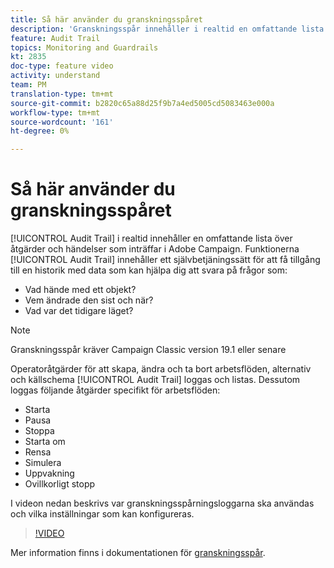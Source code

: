 ```yaml
---
title: Så här använder du granskningsspåret
description: 'Granskningsspår innehåller i realtid en omfattande lista över åtgärder och händelser som inträffar i Adobe Campaign. '
feature: Audit Trail
topics: Monitoring and Guardrails
kt: 2835
doc-type: feature video
activity: understand
team: PM
translation-type: tm+mt
source-git-commit: b2820c65a88d25f9b7a4ed5005cd5083463e000a
workflow-type: tm+mt
source-wordcount: '161'
ht-degree: 0%

---
```



# Så här använder du granskningsspåret

[!UICONTROL Audit Trail] i realtid innehåller en omfattande lista över åtgärder och händelser som inträffar i Adobe Campaign. Funktionerna [!UICONTROL Audit Trail] innehåller ett självbetjäningssätt för att få tillgång till en historik med data som kan hjälpa dig att svara på frågor som:

* Vad hände med ett objekt?
* Vem ändrade den sist och när?
* Vad var det tidigare läget?

>[!NOTE]
>
>Granskningsspår kräver Campaign Classic version 19.1 eller senare

Operatoråtgärder för att skapa, ändra och ta bort arbetsflöden, alternativ och källschema [!UICONTROL Audit Trail] loggas och listas. Dessutom loggas följande åtgärder specifikt för arbetsflöden:

* Starta
* Pausa
* Stoppa
* Starta om
* Rensa
* Simulera
* Uppvakning
* Ovillkorligt stopp

I videon nedan beskrivs var granskningsspårningsloggarna ska användas och vilka inställningar som kan konfigureras.

>[!VIDEO](https://video.tv.adobe.com/v/27425?quality=12)

Mer information finns i dokumentationen för [granskningsspår](https://docs.adobe.com/content/help/en/campaign-classic/using/monitoring-campaign-classic/production-procedures/audit-trail.html).
